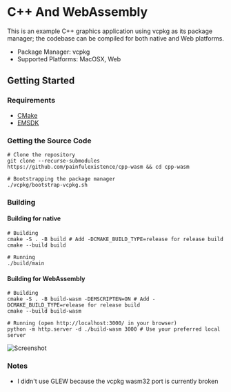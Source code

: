 # C++ And WebAssembly
This is an example C++ graphics application using vcpkg as its package manager; the codebase can be compiled for both native and Web platforms.
- Package Manager: vcpkg
- Supported Platforms: MacOSX, Web

## Getting Started

### Requirements
- [CMake](https://cmake.org/download/)
- [EMSDK](https://emscripten.org/docs/getting_started/downloads.html)

### Getting the Source Code
```Shell
# Clone the repository
git clone --recurse-submodules https://github.com/painfulexistence/cpp-wasm && cd cpp-wasm

# Bootstrapping the package manager
./vcpkg/bootstrap-vcpkg.sh
```

### Building
#### Building for native
```Shell
# Building
cmake -S . -B build # Add -DCMAKE_BUILD_TYPE=release for release build
cmake --build build

# Running
./build/main
```
#### Building for WebAssembly
```Shell
# Building
cmake -S . -B build-wasm -DEMSCRIPTEN=ON # Add -DCMAKE_BUILD_TYPE=release for release build
cmake --build build-wasm

# Running (open http://localhost:3000/ in your browser)
python -m http.server -d ./build-wasm 3000 # Use your preferred local server
```
![Screenshot](https://github.com/painfulexistence/cpp-wasm/assets/30090734/8f56dd7d-2d28-42ac-ad11-69559ae4242a)

### Notes
- I didn't use GLEW because the vcpkg wasm32 port is currently broken
